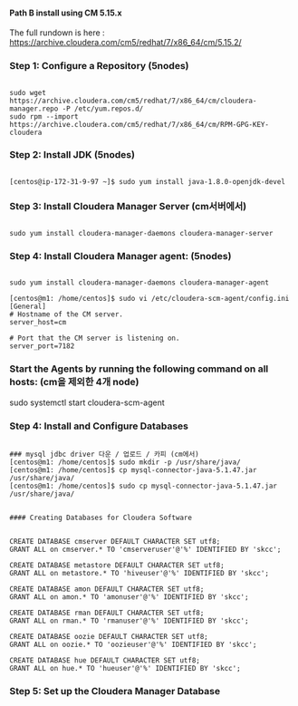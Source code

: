 #### Path B install using CM 5.15.x
The full rundown is here : https://archive.cloudera.com/cm5/redhat/7/x86_64/cm/5.15.2/


### Step 1: Configure a Repository (5nodes)
<pre><code>
sudo wget https://archive.cloudera.com/cm5/redhat/7/x86_64/cm/cloudera-manager.repo -P /etc/yum.repos.d/
sudo rpm --import https://archive.cloudera.com/cm5/redhat/7/x86_64/cm/RPM-GPG-KEY-cloudera
</code></pre>

### Step 2: Install JDK (5nodes)
<pre><code>
[centos@ip-172-31-9-97 ~]$ sudo yum install java-1.8.0-openjdk-devel
</code></pre>

### Step 3: Install Cloudera Manager Server (cm서버에서)
<pre><code>
sudo yum install cloudera-manager-daemons cloudera-manager-server
</code></pre>

### Step 4: Install Cloudera Manager agent: (5nodes)
<pre><code>
sudo yum install cloudera-manager-daemons cloudera-manager-agent

[centos@m1: /home/centos]$ sudo vi /etc/cloudera-scm-agent/config.ini
[General]
# Hostname of the CM server.
server_host=cm

# Port that the CM server is listening on.
server_port=7182
</code></pre>

### Start the Agents by running the following command on all hosts: (cm을 제외한 4개 node)
sudo systemctl start cloudera-scm-agent
</code></pre>

### Step 4: Install and Configure Databases
<pre><code>
### mysql jdbc driver 다운 / 업로드 / 카피 (cm에서)
[centos@m1: /home/centos]$ sudo mkdir -p /usr/share/java/
[centos@m1: /home/centos]$ cp mysql-connector-java-5.1.47.jar /usr/share/java/
[centos@m1: /home/centos]$ sudo cp mysql-connector-java-5.1.47.jar /usr/share/java/


#### Creating Databases for Cloudera Software


CREATE DATABASE cmserver DEFAULT CHARACTER SET utf8;
GRANT ALL on cmserver.* TO 'cmserveruser'@'%' IDENTIFIED BY 'skcc';

CREATE DATABASE metastore DEFAULT CHARACTER SET utf8;
GRANT ALL on metastore.* TO 'hiveuser'@'%' IDENTIFIED BY 'skcc';

CREATE DATABASE amon DEFAULT CHARACTER SET utf8;
GRANT ALL on amon.* TO 'amonuser'@'%' IDENTIFIED BY 'skcc';

CREATE DATABASE rman DEFAULT CHARACTER SET utf8;
GRANT ALL on rman.* TO 'rmanuser'@'%' IDENTIFIED BY 'skcc';

CREATE DATABASE oozie DEFAULT CHARACTER SET utf8;
GRANT ALL on oozie.* TO 'oozieuser'@'%' IDENTIFIED BY 'skcc';

CREATE DATABASE hue DEFAULT CHARACTER SET utf8;
GRANT ALL on hue.* TO 'hueuser'@'%' IDENTIFIED BY 'skcc';
</code></pre>


### Step 5: Set up the Cloudera Manager Database
